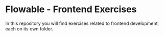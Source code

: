 # Flowable - Frontend Exercises

In this repository you will find exercises related to frontend development, each on its own folder.
